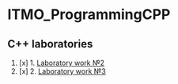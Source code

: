 # ITMO_ProgrammingCPP
## C++ laboratories
1. [x] 1. [Laboratory work №2](LABS/LAB2)
2. [x] 2. [Laboratory work №3](LABS/LAB3)
